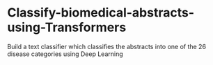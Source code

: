 # Classify-biomedical-abstracts-using-Transformers
Build a text classifier which classifies the abstracts into one of the 26 disease categories using Deep Learning
